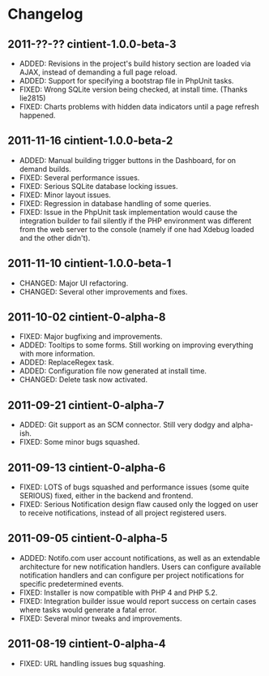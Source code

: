 Changelog
=========

2011-??-?? cintient-1.0.0-beta-3
--------------------------------

 *  ADDED: Revisions in the project's build history section are loaded
           via AJAX, instead of demanding a full page reload.
 *  ADDED: Support for specifying a bootstrap file in PhpUnit tasks.
 *  FIXED: Wrong SQLite version being checked, at install time. (Thanks
           lie2815)
 *  FIXED: Charts problems with hidden data indicators until a page
           refresh happened.


2011-11-16 cintient-1.0.0-beta-2
--------------------------------
 
 *  ADDED: Manual building trigger buttons in the Dashboard, for on
           demand builds.
 *  FIXED: Several performance issues.
 *  FIXED: Serious SQLite database locking issues.
 *  FIXED: Minor layout issues.
 *  FIXED: Regression in database handling of some queries.
 *  FIXED: Issue in the PhpUnit task implementation would cause the
           integration builder to fail silently if the PHP environment
           was different from the web server to the console (namely if
           one had Xdebug loaded and the other didn't).


2011-11-10 cintient-1.0.0-beta-1
--------------------------------
 
 *  CHANGED: Major UI refactoring.
 *  CHANGED: Several other improvements and fixes.


2011-10-02 cintient-0-alpha-8
-----------------------------
 
 *  FIXED: Major bugfixing and improvements.
 *  ADDED: Tooltips to some forms. Still working on improving everything
           with more information.
 *  ADDED: ReplaceRegex task.
 *  ADDED: Configuration file now generated at install time.
 *  CHANGED: Delete task now activated.


2011-09-21 cintient-0-alpha-7
-----------------------------

 *  ADDED: Git support as an SCM connector. Still very dodgy and
           alpha-ish.
 *  FIXED: Some minor bugs squashed.


2011-09-13 cintient-0-alpha-6
-----------------------------
 
 *  FIXED: LOTS of bugs squashed and performance issues (some quite
           SERIOUS) fixed, either in the backend and frontend.
 *  FIXED: Serious Notification design flaw caused only the logged on
           user to receive notifications, instead of all project
           registered users.


2011-09-05 cintient-0-alpha-5
-----------------------------

 *  ADDED: Notifo.com user account notifications, as well as an
           extendable architecture for new notification handlers. Users
           can configure available notification handlers and can
           configure per project notifications for specific
           predetermined events.
 *  FIXED: Installer is now compatible with PHP 4 and PHP 5.2.
 *  FIXED: Integration builder issue would report success on certain
           cases where tasks would generate a fatal error.
 *  FIXED: Several minor tweaks and improvements.

  
2011-08-19 cintient-0-alpha-4
-----------------------------

 *  FIXED: URL handling issues bug squashing.
